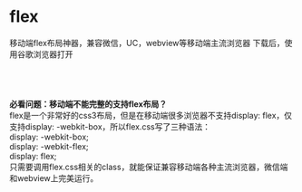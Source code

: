 # flex
移动端flex布局神器，兼容微信，UC，webview等移动端主流浏览器
下载后，使用谷歌浏览器打开<br><br><br><br><br>
<strong>必看问题：移动端不能完整的支持flex布局？</strong>
<br> flex是一个非常好的css3布局，但是在移动端很多浏览器不支持display: flex，仅支持display: -webkit-box，所以flex.css写了三种语法：
<br> display: -webkit-box;
<br> display: -webkit-flex;
<br> display: flex;
<br> 只需要调用flex.css相关的class，就能保证兼容移动端各种主流浏览器，微信端和webview上完美运行。
